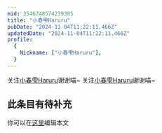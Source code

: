 ```yaml
---
mid: 3546748574239385
title: "小春雫Haruru"
pubDate: "2024-11-04T11:22:11.466Z"
updatedDate: "2024-11-04T11:22:11.466Z"
profile:
  {
    Nickname: ["小春雫Haruru"],
  }
---
```


关注[小春雫Haruru](https://space.bilibili.com/3546748574239385)谢谢喵~ 关注[小春雫Haruru](https://space.bilibili.com/3546748574239385)谢谢喵~

## 此条目有待补充
你可以在[这里](https://github.com/Yuhanawa/VTuber.ICU-Content/edit/master/v/小春雫Haruru/index.md)编辑本文
